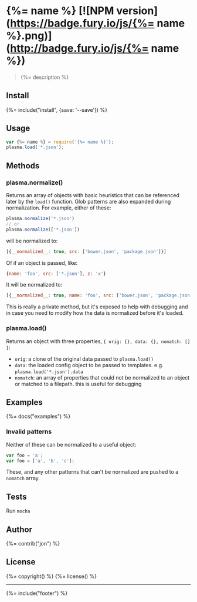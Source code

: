# {%= name %} [![NPM version](https://badge.fury.io/js/{%= name %}.png)](http://badge.fury.io/js/{%= name %})

> {%= description %}

## Install
{%= include("install", {save: '--save'}) %}

## Usage

```js
var {%= name %} = require('{%= name %}');
plasma.load('*.json');
```

## Methods

### plasma.normalize()

Returns an array of objects with basic heuristics that can be referenced later by the `load()` function. Glob patterns are also expanded during normalization. For example, either of these:

```js
plasma.normalize('*.json')
// or
plasma.normalize(['*.json'])
```
will be normalized to:

```js
[{__normalized__: true, src: ['bower.json', 'package.json']}]
```
Of if an object is passed, like:

```js
{name: 'foo', src: ['*.json'], z: 'x'}
```
It will be normalized to:

```js
[{__normalized__: true, name: 'foo', src: ['bower.json', 'package.json'], z: 'x'}]
```

This is really a private method, but it's exposed to help with debugging and in case you need to modify how the data is normalized before it's loaded.


### plasma.load()

Returns an object with three properties, `{ orig: {}, data: {}, nomatch: [] }`:

* `orig`: a clone of the original data passed to `plasma.load()`
* `data`: the loaded config object to be passed to templates. e.g. `plasma.load('*.json').data`
* `nomatch`: an array of properties that could not be normalized to an object or matched to a filepath. this is useful for debugging

## Examples
{%= docs("examples") %}

### Invalid patterns

Neither of these can be normalized to a useful object:

```js
var foo = 'a';
var foo = ['a', 'b', 'c'];
```

These, and any other patterns that can't be normalized are pushed to a `nomatch` array.

## Tests
Run `mocha`

## Author
{%= contrib("jon") %}

## License
{%= copyright() %}
{%= license() %}

***

{%= include("footer") %}